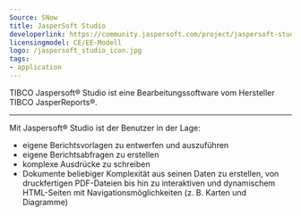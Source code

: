 ```yaml
---
Source: SNow
title: JasperSoft Studio
developerlink: https://community.jaspersoft.com/project/jaspersoft-studio
licensingmodel: CE/EE-Modell
logo: /jaspersoft_studio_icon.jpg
tags:
- application
---
```

TIBCO Jaspersoft® Studio ist eine Bearbeitungssoftware vom Hersteller TIBCO JasperReports®.      


---

Mit Jaspersoft® Studio ist der Benutzer in der Lage:      
- eigene Berichtsvorlagen zu entwerfen und auszuführen      
- eigene Berichtsabfragen zu erstellen      
- komplexe Ausdrücke zu schreiben      
- Dokumente beliebiger Komplexität aus seinen Daten zu erstellen, von druckfertigen PDF-Dateien bis hin zu interaktiven und dynamischem HTML-Seiten mit Navigationsmöglichkeiten (z. B. Karten und Diagramme)
